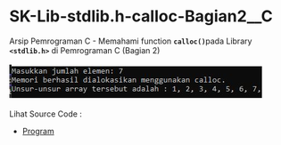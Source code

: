 # SK-Lib-stdlib.h-calloc-Bagian2__C
Arsip Pemrograman C - Memahami function <code><b>calloc()</b></code>pada Library <code><b>&lt;stdlib.h></b></code> di Pemrograman C (Bagian 2)<br><br>
<img src="https://github.com/RizkyKhapidsyah/SK-Lib-stdlib.h-calloc-Bagian2__C/blob/master/SK-Lib-stdlib.h-calloc-Bagian2__C/x64/result/001.JPG"><br><br>
Lihat Source Code : <br>
- <a href="https://github.com/RizkyKhapidsyah/SK-Lib-stdlib.h-calloc-Bagian2__C/blob/master/SK-Lib-stdlib.h-calloc-Bagian2__C/Source.c">Program</a>
